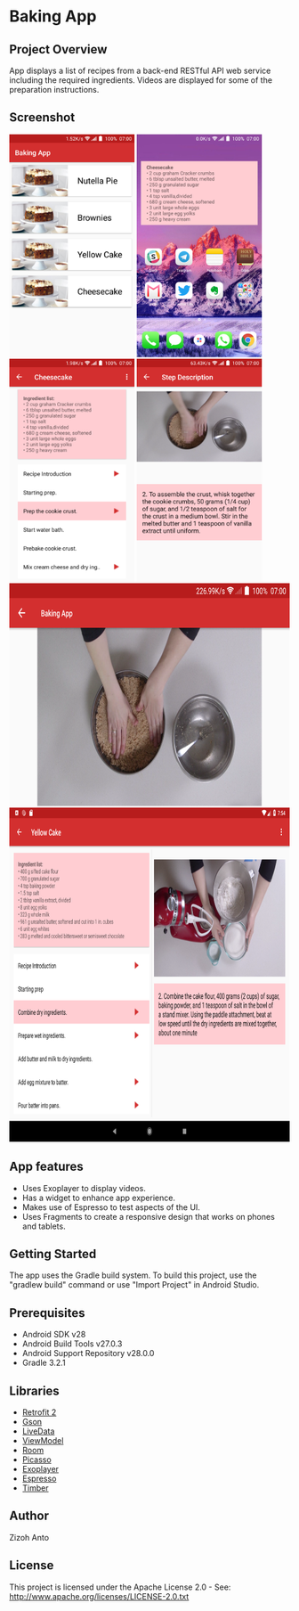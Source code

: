 # Baking App

## Project Overview
App displays a list of recipes from a back-end RESTful API web service including the required ingredients. Videos are displayed for some of the preparation instructions.

## Screenshot
<img src="screenshots/1_Recipes.png" height="400" alt="Screenshot"/> <img src="screenshots/5_widget.png" height="400" alt="Screenshot"/> 
<img src="screenshots/2_Steps.png" height="400" alt="Screenshot"/> <img src="screenshots/3_Step_Description.png" height="400" alt="Screenshot"/>
<img src="screenshots/4_Step_Description - Landscape.png" height="400" alt="Screenshot"/> 
<img src="screenshots/6_Step_Description-Tablet.png" height="600" alt="Screenshot"/> 

## App features
* Uses Exoplayer to display videos.
* Has a widget to enhance app experience.
* Makes use of Espresso to test aspects of the UI.
* Uses Fragments to create a responsive design that works on phones and tablets.

## Getting Started

The app uses the Gradle build system. To build this project, use the
"gradlew build" command or use "Import Project" in Android Studio.

## Prerequisites

- Android SDK v28
- Android Build Tools v27.0.3
- Android Support Repository v28.0.0
- Gradle 3.2.1

## Libraries
*   [Retrofit 2](https://github.com/square/retrofit)
*   [Gson](https://github.com/google/gson)
*   [LiveData](https://developer.android.com/topic/libraries/architecture/livedata)
*   [ViewModel](https://developer.android.com/topic/libraries/architecture/viewmodel)
*   [Room](https://developer.android.com/topic/libraries/architecture/room)
*   [Picasso](http://square.github.io/picasso/)
*   [Exoplayer](https://github.com/google/ExoPlayer)
*   [Espresso](https://developer.android.com/training/testing/espresso)
*   [Timber](https://github.com/JakeWharton/timber)

## Author

Zizoh Anto

## License

This project is licensed under the Apache License 2.0 - See: http://www.apache.org/licenses/LICENSE-2.0.txt

